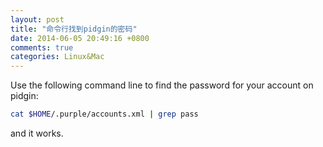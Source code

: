 ```yaml
---
layout: post
title: "命令行找到pidgin的密码"
date: 2014-06-05 20:49:16 +0800
comments: true
categories: Linux&Mac
---
```

Use the following command line to find the password for your account on pidgin:

```bash
cat $HOME/.purple/accounts.xml | grep pass
```
and it works.
